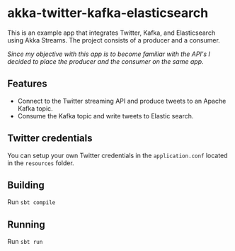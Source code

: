# akka-twitter-kafka-elasticsearch

This is an example app that integrates Twitter, Kafka, and Elasticsearch using Akka Streams.
The project consists of a producer and a consumer.

*Since my objective with this app is to become familiar with the API's I decided to place the producer and the consumer on the same app.*

## Features

- Connect to the Twitter streaming API and produce tweets to an Apache Kafka topic.
- Consume the Kafka topic and write tweets to Elastic search.

## Twitter credentials

You can setup your own Twitter credentials in the `application.conf` located in the `resources` folder.

## Building
Run `sbt compile`

## Running
Run `sbt run`